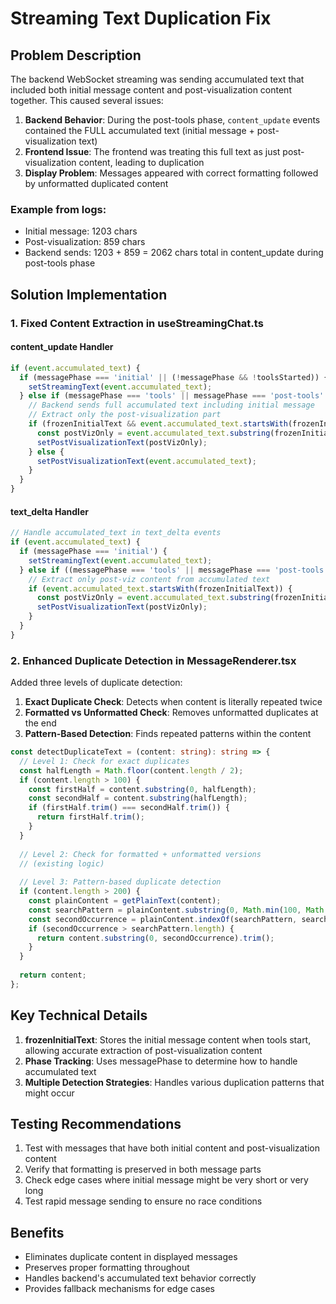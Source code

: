 # Streaming Text Duplication Fix

## Problem Description

The backend WebSocket streaming was sending accumulated text that included both initial message content and post-visualization content together. This caused several issues:

1. **Backend Behavior**: During the post-tools phase, `content_update` events contained the FULL accumulated text (initial message + post-visualization text)
2. **Frontend Issue**: The frontend was treating this full text as just post-visualization content, leading to duplication
3. **Display Problem**: Messages appeared with correct formatting followed by unformatted duplicated content

### Example from logs:
- Initial message: 1203 chars  
- Post-visualization: 859 chars
- Backend sends: 1203 + 859 = 2062 chars total in content_update during post-tools phase

## Solution Implementation

### 1. Fixed Content Extraction in useStreamingChat.ts

#### content_update Handler
```typescript
if (event.accumulated_text) {
  if (messagePhase === 'initial' || (!messagePhase && !toolsStarted)) {
    setStreamingText(event.accumulated_text);
  } else if (messagePhase === 'tools' || messagePhase === 'post-tools' || toolsStarted) {
    // Backend sends full accumulated text including initial message
    // Extract only the post-visualization part
    if (frozenInitialText && event.accumulated_text.startsWith(frozenInitialText)) {
      const postVizOnly = event.accumulated_text.substring(frozenInitialText.length).trim();
      setPostVisualizationText(postVizOnly);
    } else {
      setPostVisualizationText(event.accumulated_text);
    }
  }
}
```

#### text_delta Handler
```typescript
// Handle accumulated_text in text_delta events
if (event.accumulated_text) {
  if (messagePhase === 'initial') {
    setStreamingText(event.accumulated_text);
  } else if ((messagePhase === 'tools' || messagePhase === 'post-tools') && frozenInitialText) {
    // Extract only post-viz content from accumulated text
    if (event.accumulated_text.startsWith(frozenInitialText)) {
      const postVizOnly = event.accumulated_text.substring(frozenInitialText.length).trim();
      setPostVisualizationText(postVizOnly);
    }
  }
}
```

### 2. Enhanced Duplicate Detection in MessageRenderer.tsx

Added three levels of duplicate detection:

1. **Exact Duplicate Check**: Detects when content is literally repeated twice
2. **Formatted vs Unformatted Check**: Removes unformatted duplicates at the end
3. **Pattern-Based Detection**: Finds repeated patterns within the content

```typescript
const detectDuplicateText = (content: string): string => {
  // Level 1: Check for exact duplicates
  const halfLength = Math.floor(content.length / 2);
  if (content.length > 100) {
    const firstHalf = content.substring(0, halfLength);
    const secondHalf = content.substring(halfLength);
    if (firstHalf.trim() === secondHalf.trim()) {
      return firstHalf.trim();
    }
  }
  
  // Level 2: Check for formatted + unformatted versions
  // (existing logic)
  
  // Level 3: Pattern-based duplicate detection
  if (content.length > 200) {
    const plainContent = getPlainText(content);
    const searchPattern = plainContent.substring(0, Math.min(100, Math.floor(plainContent.length / 4)));
    const secondOccurrence = plainContent.indexOf(searchPattern, searchPattern.length);
    if (secondOccurrence > searchPattern.length) {
      return content.substring(0, secondOccurrence).trim();
    }
  }
  
  return content;
};
```

## Key Technical Details

1. **frozenInitialText**: Stores the initial message content when tools start, allowing accurate extraction of post-visualization content
2. **Phase Tracking**: Uses messagePhase to determine how to handle accumulated text
3. **Multiple Detection Strategies**: Handles various duplication patterns that might occur

## Testing Recommendations

1. Test with messages that have both initial content and post-visualization content
2. Verify that formatting is preserved in both message parts
3. Check edge cases where initial message might be very short or very long
4. Test rapid message sending to ensure no race conditions

## Benefits

- Eliminates duplicate content in displayed messages
- Preserves proper formatting throughout
- Handles backend's accumulated text behavior correctly
- Provides fallback mechanisms for edge cases